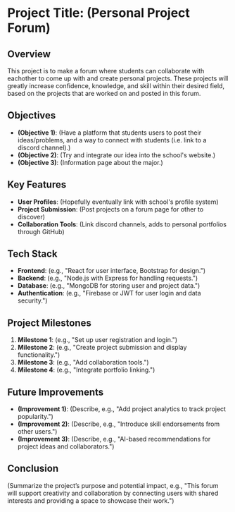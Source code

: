 # Project Title: (Personal Project Forum)

## Overview
This project is to make a forum where students can collaborate with eachother to come up with and create personal projects. These projects will greatly increase confidence, knowledge, and skill within their desired field, based on the projects that are worked on and posted in this forum.

## Objectives
- **(Objective 1)**: (Have a platform that students users to post their ideas/problems, and a way to connect with students (i.e. link to a discord channel).)
- **(Objective 2)**: (Try and integrate our idea into the school's website.)
- **(Objective 3)**: (Information page about the major.)

## Key Features
- **User Profiles**: (Hopefully eventually link with school's profile system)
- **Project Submission**: (Post projects on a forum page for other to discover)
- **Collaboration Tools**: (Link discord channels, adds to personal portfolios through GitHub)

## Tech Stack
- **Frontend**: (e.g., "React for user interface, Bootstrap for design.")
- **Backend**: (e.g., "Node.js with Express for handling requests.")
- **Database**: (e.g., "MongoDB for storing user and project data.")
- **Authentication**: (e.g., "Firebase or JWT for user login and data security.")

## Project Milestones
1. **Milestone 1**: (e.g., "Set up user registration and login.")
2. **Milestone 2**: (e.g., "Create project submission and display functionality.")
3. **Milestone 3**: (e.g., "Add collaboration tools.")
4. **Milestone 4**: (e.g., "Integrate portfolio linking.")

## Future Improvements
- **(Improvement 1)**: (Describe, e.g., "Add project analytics to track project popularity.")
- **(Improvement 2)**: (Describe, e.g., "Introduce skill endorsements from other users.")
- **(Improvement 3)**: (Describe, e.g., "AI-based recommendations for project ideas and collaborators.")

## Conclusion
(Summarize the project’s purpose and potential impact, e.g., "This forum will support creativity and collaboration by connecting users with shared interests and providing a space to showcase their work.")
